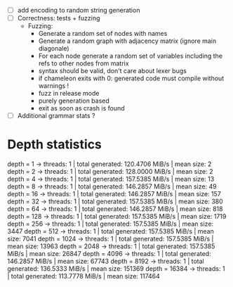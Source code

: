 - [ ] add encoding to random string generation
- [ ] Correctness: tests + fuzzing
    - Fuzzing:
        - Generate a random set of nodes with names
        - Generate a random graph with adjacency matrix (ignore main diagonale)
        - For each node generate a random set of variables including
          the refs to other nodes from matrix
        - syntax should be valid, don't care about lexer bugs
        - if chameleon exits with 0: generated code must compile without warnings !
        - fuzz in release mode
        - purely generation based
        - exit as soon as crash is found
- [ ] Additional grammar stats ?

# Depth statistics
depth = 1 -> threads: 1 | total generated: 120.4706 MiB/s | mean size: 2
depth = 2 -> threads: 1 | total generated: 128.0000 MiB/s | mean size: 2
depth = 4 -> threads: 1 | total generated: 157.5385 MiB/s | mean size: 13
depth = 8 -> threads: 1 | total generated: 146.2857 MiB/s | mean size: 49
depth = 16 -> threads: 1 | total generated: 146.2857 MiB/s | mean size: 157
depth = 32 -> threads: 1 | total generated: 157.5385 MiB/s | mean size: 380
depth = 64 -> threads: 1 | total generated: 146.2857 MiB/s | mean size: 818
depth = 128 -> threads: 1 | total generated: 157.5385 MiB/s | mean size: 1719
depth = 256 -> threads: 1 | total generated: 157.5385 MiB/s | mean size: 3447
depth = 512 -> threads: 1 | total generated: 157.5385 MiB/s | mean size: 7041
depth = 1024 -> threads: 1 | total generated: 157.5385 MiB/s | mean size: 13963
depth = 2048 -> threads: 1 | total generated: 157.5385 MiB/s | mean size: 26847
depth = 4096 -> threads: 1 | total generated: 146.2857 MiB/s | mean size: 67743
depth = 8192 -> threads: 1 | total generated: 136.5333 MiB/s | mean size: 151369
depth = 16384 -> threads: 1 | total generated: 113.7778 MiB/s | mean size: 117464
